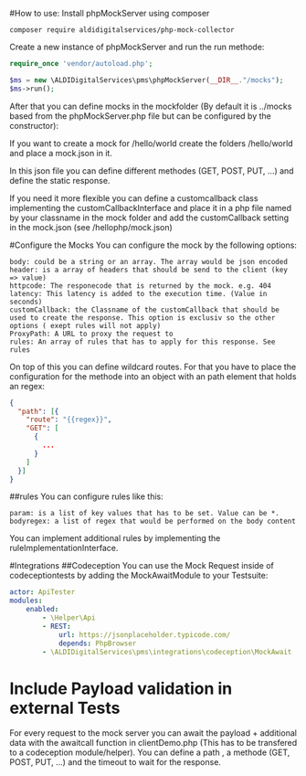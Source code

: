 #How to use:
Install phpMockServer using composer
```
composer require aldidigitalservices/php-mock-collector
```

Create a new instance of phpMockServer and run the run methode:
```php
require_once 'vendor/autoload.php';

$ms = new \ALDIDigitalServices\pms\phpMockServer(__DIR__."/mocks");
$ms->run();
```

After that you can define mocks in the mockfolder (By default it is ../mocks based from the phpMockServer.php file but can be configured by the constructor):

If you want to create a mock for /hello/world create the folders /hello/world and place a mock.json in it.

In this json file you can define different methodes (GET, POST, PUT, ...) and define the static response. 

If you need it more flexible you can define a customcallback class implementing the customCallbackInterface and place it in a php file named by your classname in the mock folder and add the customCallback setting in the mock.json (see /hellophp/mock.json) 

#Configure the Mocks
You can configure the mock by the following options:
```
body: could be a string or an array. The array would be json encoded
header: is a array of headers that should be send to the client (key => value)
httpcode: The responecode that is returned by the mock. e.g. 404
latency: This latency is added to the execution time. (Value in seconds)
customCallback: the Classname of the customCallback that should be used to create the response. This option is exclusiv so the other options ( exept rules will not apply)
ProxyPath: A URL to proxy the request to
rules: An array of rules that has to apply for this response. See rules
```

On top of this you can define wildcard routes. For that you have to place the configuration for the methode into an object with an path element that holds an regex:

```json
{
  "path": [{
    "route": "{{regex}}",
    "GET": [
      {
        ...
      }
    ]
  }]
}

```


##rules
You can configure rules like this:

```
param: is a list of key values that has to be set. Value can be *.
bodyregex: a list of regex that would be performed on the body content
```

You can implement additional rules by implementing the ruleImplementationInterface. 

#Integrations
##Codeception
You can use the Mock Request inside of codeceptiontests by adding the MockAwaitModule to your Testsuite:
```yaml
actor: ApiTester
modules:
    enabled:
        - \Helper\Api
        - REST:
            url: https://jsonplaceholder.typicode.com/
            depends: PhpBrowser
        - \ALDIDigitalServices\pms\integrations\codeception\MockAwait
```


# Include Payload validation in external Tests
For every request to the mock server you can await the payload + additional data with the awaitcall function in clientDemo.php (This has to be transfered to a codeception module/helper). You can define a path , a methode (GET, POST, PUT, ...) and the timeout to wait for the response.
